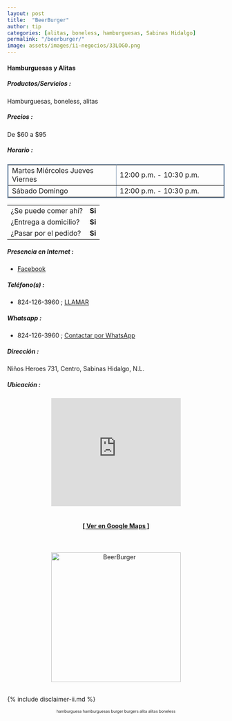 ```yaml
--- 
layout: post
title:  "BeerBurger"
author: tip
categories: [alitas, boneless, hamburguesas, Sabinas Hidalgo]
permalink: "/beerburger/"
image: assets/images/ii-negocios/33LOGO.png
---
```

#### Hamburguesas y Alitas

##### Productos/Servicios :

Hamburguesas, boneless, alitas

##### Precios :

De $60 a $95

##### Horario :

<table border="2" bordercolor="#8299b3" cellpadding="4" cellspacing="5">
<colgroup>
    <col width="50%" />
    <col width="50%" />
</colgroup>
    <tbody>
        <tr>
            <td>Martes Miércoles Jueves Viernes</td>
            <td>12:00 p.m. - 10:30 p.m.</td>
        </tr>
        <tr>
            <td>Sábado Domingo</td>
            <td>12:00 p.m. - 10:30 p.m.</td>
        </tr>
    </tbody>
</table>



|  |  |
| :----- | :-----: |
| ¿Se puede comer ahí? | **Si** |
| ¿Entrega a domicilio? | **Si** |
| ¿Pasar por el pedido? | **Si** |



##### Presencia en Internet :

- [Facebook][FB]

##### Teléfono(s) :

- 824-126-3960 ; [LLAMAR][Tel1]

##### Whatsapp :

- 824-126-3960 ; [Contactar por WhatsApp][WA1]

[FB]: https://www.facebook.com/BeerBurguer-595026850990675/

[Tel1]: tel:+528241263960

[WA1]: https://wa.me/528241263960?text=Hola,%20saludos%20desde%20PiiDO.

##### Dirección :

Niños Heroes 731, Centro, Sabinas Hidalgo, N.L.

##### Ubicación :

<!--..... MAPAS .....-->
<center>
<iframe allowfullscreen="" height="250" loading="lazy" src="https://www.google.com/maps/embed?pb=!1m18!1m12!1m3!1d7976.523458162725!2d-100.18688219787242!3d26.500670425564508!2m3!1f0!2f0!3f0!3m2!1i1024!2i768!4f13.1!3m3!1m2!1s0x86623e87b8640d51%3A0x6f0c7400b013e7ed!2sNi%C3%B1os%20Heroes%20731%2C%20Ni%C3%B1os%20Heroes%2C%2065200%20Sabinas%20Hidalgo%2C%20N.L.!5e0!3m2!1sen!2smx!4v1620360769689!5m2!1sen!2smx" style="border: 0;" width="300"></iframe><!--//CAMBIAR : width="300" height="250" acá arriba ^^-->
<br/>
<br/>
<a href="https://goo.gl/maps/a3Zkj6YMR61nYX6p6" target="_blank"><h4>[ Ver en Google Maps ]</h4></a><!--//CAMBIAR URL aquí-->
<br/>
<br/>
</center>
<!--..... /MAPAS .....-->

<!-- ===== 2da IMAGEN ===== -->
<center>
    <img src="{{ site.baseurl }}/assets/images/ii-negocios/33producto.png" alt="BeerBurger" style="height: 300px;"/>
</center>

<br />

<!-- Disclaimer & palabras clave
================================================== -->
{% include disclaimer-ii.md %}
<center>
	<span style="font-size: xx-small;">
		<!--Palabras Clave-->hamburguesa hamburguesas burger burgers alita alitas boneless
	</span>
</center>



<!-- END
================================================== -->